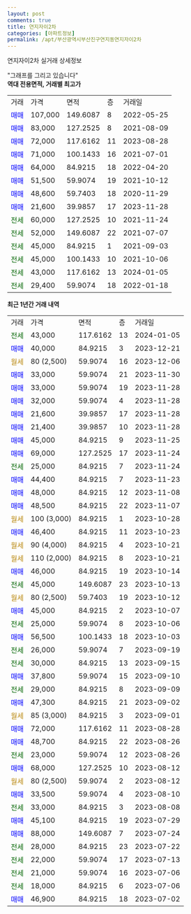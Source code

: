 ```yaml
---
layout: post
comments: true
title: 연지자이2차
categories: [아파트정보]
permalink: /apt/부산광역시부산진구연지동연지자이2차
---
```


연지자이2차 실거래 상세정보

<script type="text/javascript">
  google.charts.load('current', {'packages':['line', 'corechart']});
  google.charts.setOnLoadCallback(drawChart);

  function drawChart() {
    var data = new google.visualization.DataTable();
    data.addColumn('date', '거래일');
    data.addColumn('number', "매매");
    data.addColumn('number', "전세");
    data.addColumn('number', "전매");

    data.addRows([[new Date(Date.parse("2024-01-05")), null, 43000, null], [new Date(Date.parse("2023-12-21")), 40000, null, null], [new Date(Date.parse("2023-12-06")), null, null, null], [new Date(Date.parse("2023-11-30")), 33000, null, null], [new Date(Date.parse("2023-11-28")), 33000, null, null], [new Date(Date.parse("2023-11-28")), 32000, null, null], [new Date(Date.parse("2023-11-28")), 21600, null, null], [new Date(Date.parse("2023-11-28")), 21400, null, null], [new Date(Date.parse("2023-11-25")), 45000, null, null], [new Date(Date.parse("2023-11-24")), 69000, null, null], [new Date(Date.parse("2023-11-24")), null, 25000, null], [new Date(Date.parse("2023-11-23")), 44400, null, null], [new Date(Date.parse("2023-11-08")), 48000, null, null], [new Date(Date.parse("2023-11-07")), 48500, null, null], [new Date(Date.parse("2023-10-28")), null, null, null], [new Date(Date.parse("2023-10-23")), 46400, null, null], [new Date(Date.parse("2023-10-21")), null, null, null], [new Date(Date.parse("2023-10-21")), null, null, null], [new Date(Date.parse("2023-10-14")), 46000, null, null], [new Date(Date.parse("2023-10-13")), null, 45000, null], [new Date(Date.parse("2023-10-12")), null, null, null], [new Date(Date.parse("2023-10-07")), 45000, null, null], [new Date(Date.parse("2023-10-06")), null, 25000, null], [new Date(Date.parse("2023-10-03")), 56500, null, null], [new Date(Date.parse("2023-09-19")), null, 26000, null], [new Date(Date.parse("2023-09-15")), null, 30000, null], [new Date(Date.parse("2023-09-10")), 37800, null, null], [new Date(Date.parse("2023-09-09")), null, 29000, null], [new Date(Date.parse("2023-09-02")), 47300, null, null], [new Date(Date.parse("2023-09-01")), null, null, null], [new Date(Date.parse("2023-08-28")), 72000, null, null], [new Date(Date.parse("2023-08-26")), 48700, null, null], [new Date(Date.parse("2023-08-26")), null, 23000, null], [new Date(Date.parse("2023-08-12")), 68000, null, null], [new Date(Date.parse("2023-08-12")), null, null, null], [new Date(Date.parse("2023-08-10")), 33500, null, null], [new Date(Date.parse("2023-08-08")), null, 33000, null], [new Date(Date.parse("2023-07-29")), 45100, null, null], [new Date(Date.parse("2023-07-24")), 88000, null, null], [new Date(Date.parse("2023-07-22")), null, 28000, null], [new Date(Date.parse("2023-07-13")), null, 22000, null], [new Date(Date.parse("2023-07-06")), null, 21000, null], [new Date(Date.parse("2023-07-06")), null, 18000, null], [new Date(Date.parse("2023-07-02")), 46900, null, null]]);

    var options = {
      hAxis: {
        format: 'yyyy/MM/dd'
      },    
      lineWidth: 0,
      pointsVisible: true,    
      title: '최근 1년간 유형별 실거래가 분포',
      legend: { position: 'bottom' }
    };

    var formatter = new google.visualization.NumberFormat({pattern:'###,###'} );
    formatter.format(data, 1);
    formatter.format(data, 2);
    
    setTimeout(function() {
        var chart = new google.visualization.LineChart(document.getElementById('columnchart_material'));
        chart.draw(data, (options));
        document.getElementById('loading').style.display = 'none';
    }, 200);
  }
</script>


<div id="loading" style="z-index:20; display: block; margin-left: 0px">"그래프를 그리고 있습니다"</div>
<div id="columnchart_material" style="width: 95%; margin-left: 0px; display: block"></div>
<!-- contents start -->
<b>역대 전용면적, 거래별 최고가</b>
<table class="sortable">
    <tr>
      <td>거래</td>
      <td>가격</td>
      <td>면적</td>
      <td>층</td>
      <td>거래일</td>
    </tr>
        <tr>
          <td><a style="color: blue">매매</a></td>
          <td>107,000</td>
          <td>149.6087</td>
          <td>8</td>
          <td>2022-05-25</td>
        </tr>            <tr>
          <td><a style="color: blue">매매</a></td>
          <td>83,000</td>
          <td>127.2525</td>
          <td>8</td>
          <td>2021-08-09</td>
        </tr>            <tr>
          <td><a style="color: blue">매매</a></td>
          <td>72,000</td>
          <td>117.6162</td>
          <td>11</td>
          <td>2023-08-28</td>
        </tr>            <tr>
          <td><a style="color: blue">매매</a></td>
          <td>71,000</td>
          <td>100.1433</td>
          <td>16</td>
          <td>2021-07-01</td>
        </tr>            <tr>
          <td><a style="color: blue">매매</a></td>
          <td>64,000</td>
          <td>84.9215</td>
          <td>18</td>
          <td>2022-04-20</td>
        </tr>            <tr>
          <td><a style="color: blue">매매</a></td>
          <td>51,500</td>
          <td>59.9074</td>
          <td>19</td>
          <td>2021-10-12</td>
        </tr>            <tr>
          <td><a style="color: blue">매매</a></td>
          <td>48,600</td>
          <td>59.7403</td>
          <td>18</td>
          <td>2020-11-29</td>
        </tr>            <tr>
          <td><a style="color: blue">매매</a></td>
          <td>21,600</td>
          <td>39.9857</td>
          <td>17</td>
          <td>2023-11-28</td>
        </tr>        
        <tr>
              <td><a style="color: darkgreen">전세</a></td>
              <td>60,000</td>
              <td>127.2525</td>
              <td>10</td>
              <td>2021-11-24</td>
            </tr>            <tr>
              <td><a style="color: darkgreen">전세</a></td>
              <td>52,000</td>
              <td>149.6087</td>
              <td>22</td>
              <td>2021-07-07</td>
            </tr>            <tr>
              <td><a style="color: darkgreen">전세</a></td>
              <td>45,000</td>
              <td>84.9215</td>
              <td>1</td>
              <td>2021-09-03</td>
            </tr>            <tr>
              <td><a style="color: darkgreen">전세</a></td>
              <td>45,000</td>
              <td>100.1433</td>
              <td>10</td>
              <td>2021-10-06</td>
            </tr>            <tr>
              <td><a style="color: darkgreen">전세</a></td>
              <td>43,000</td>
              <td>117.6162</td>
              <td>13</td>
              <td>2024-01-05</td>
            </tr>            <tr>
              <td><a style="color: darkgreen">전세</a></td>
              <td>29,400</td>
              <td>59.9074</td>
              <td>18</td>
              <td>2022-01-18</td>
            </tr>        
    
</table>

<b>최근 1년간 거래 내역</b>

<table class="sortable">
    <tr>
      <td>거래</td>
      <td>가격</td>
      <td>면적</td>
      <td>층</td>
      <td>거래일</td>
    </tr>
    <tr>
      <td><a style="color: darkgreen">전세</a></td>
      <td>43,000</td>
      <td>117.6162</td>
      <td>13</td>
      <td>2024-01-05</td>
    </tr>          <tr>
      <td><a style="color: blue">매매</a></td>
      <td>40,000</td>
      <td>84.9215</td>
      <td>3</td>
      <td>2023-12-21</td>
    </tr>          <tr>
      <td><a style="color: darkgoldenrod">월세</a></td>
      <td>80 (2,500)</td>
      <td>59.9074</td>
      <td>16</td>
      <td>2023-12-06</td>
    </tr>          <tr>
      <td><a style="color: blue">매매</a></td>
      <td>33,000</td>
      <td>59.9074</td>
      <td>21</td>
      <td>2023-11-30</td>
    </tr>          <tr>
      <td><a style="color: blue">매매</a></td>
      <td>33,000</td>
      <td>59.9074</td>
      <td>19</td>
      <td>2023-11-28</td>
    </tr>          <tr>
      <td><a style="color: blue">매매</a></td>
      <td>32,000</td>
      <td>59.9074</td>
      <td>4</td>
      <td>2023-11-28</td>
    </tr>          <tr>
      <td><a style="color: blue">매매</a></td>
      <td>21,600</td>
      <td>39.9857</td>
      <td>17</td>
      <td>2023-11-28</td>
    </tr>          <tr>
      <td><a style="color: blue">매매</a></td>
      <td>21,400</td>
      <td>39.9857</td>
      <td>10</td>
      <td>2023-11-28</td>
    </tr>          <tr>
      <td><a style="color: blue">매매</a></td>
      <td>45,000</td>
      <td>84.9215</td>
      <td>9</td>
      <td>2023-11-25</td>
    </tr>          <tr>
      <td><a style="color: blue">매매</a></td>
      <td>69,000</td>
      <td>127.2525</td>
      <td>17</td>
      <td>2023-11-24</td>
    </tr>          <tr>
      <td><a style="color: darkgreen">전세</a></td>
      <td>25,000</td>
      <td>84.9215</td>
      <td>7</td>
      <td>2023-11-24</td>
    </tr>          <tr>
      <td><a style="color: blue">매매</a></td>
      <td>44,400</td>
      <td>84.9215</td>
      <td>7</td>
      <td>2023-11-23</td>
    </tr>          <tr>
      <td><a style="color: blue">매매</a></td>
      <td>48,000</td>
      <td>84.9215</td>
      <td>12</td>
      <td>2023-11-08</td>
    </tr>          <tr>
      <td><a style="color: blue">매매</a></td>
      <td>48,500</td>
      <td>84.9215</td>
      <td>22</td>
      <td>2023-11-07</td>
    </tr>          <tr>
      <td><a style="color: darkgoldenrod">월세</a></td>
      <td>100 (3,000)</td>
      <td>84.9215</td>
      <td>1</td>
      <td>2023-10-28</td>
    </tr>          <tr>
      <td><a style="color: blue">매매</a></td>
      <td>46,400</td>
      <td>84.9215</td>
      <td>11</td>
      <td>2023-10-23</td>
    </tr>          <tr>
      <td><a style="color: darkgoldenrod">월세</a></td>
      <td>90 (4,000)</td>
      <td>84.9215</td>
      <td>4</td>
      <td>2023-10-21</td>
    </tr>          <tr>
      <td><a style="color: darkgoldenrod">월세</a></td>
      <td>110 (2,000)</td>
      <td>84.9215</td>
      <td>8</td>
      <td>2023-10-21</td>
    </tr>          <tr>
      <td><a style="color: blue">매매</a></td>
      <td>46,000</td>
      <td>84.9215</td>
      <td>19</td>
      <td>2023-10-14</td>
    </tr>          <tr>
      <td><a style="color: darkgreen">전세</a></td>
      <td>45,000</td>
      <td>149.6087</td>
      <td>23</td>
      <td>2023-10-13</td>
    </tr>          <tr>
      <td><a style="color: darkgoldenrod">월세</a></td>
      <td>80 (2,500)</td>
      <td>59.7403</td>
      <td>19</td>
      <td>2023-10-12</td>
    </tr>          <tr>
      <td><a style="color: blue">매매</a></td>
      <td>45,000</td>
      <td>84.9215</td>
      <td>2</td>
      <td>2023-10-07</td>
    </tr>          <tr>
      <td><a style="color: darkgreen">전세</a></td>
      <td>25,000</td>
      <td>59.9074</td>
      <td>8</td>
      <td>2023-10-06</td>
    </tr>          <tr>
      <td><a style="color: blue">매매</a></td>
      <td>56,500</td>
      <td>100.1433</td>
      <td>18</td>
      <td>2023-10-03</td>
    </tr>          <tr>
      <td><a style="color: darkgreen">전세</a></td>
      <td>26,000</td>
      <td>59.9074</td>
      <td>7</td>
      <td>2023-09-19</td>
    </tr>          <tr>
      <td><a style="color: darkgreen">전세</a></td>
      <td>30,000</td>
      <td>84.9215</td>
      <td>13</td>
      <td>2023-09-15</td>
    </tr>          <tr>
      <td><a style="color: blue">매매</a></td>
      <td>37,800</td>
      <td>59.9074</td>
      <td>15</td>
      <td>2023-09-10</td>
    </tr>          <tr>
      <td><a style="color: darkgreen">전세</a></td>
      <td>29,000</td>
      <td>84.9215</td>
      <td>8</td>
      <td>2023-09-09</td>
    </tr>          <tr>
      <td><a style="color: blue">매매</a></td>
      <td>47,300</td>
      <td>84.9215</td>
      <td>21</td>
      <td>2023-09-02</td>
    </tr>          <tr>
      <td><a style="color: darkgoldenrod">월세</a></td>
      <td>85 (3,000)</td>
      <td>84.9215</td>
      <td>3</td>
      <td>2023-09-01</td>
    </tr>          <tr>
      <td><a style="color: blue">매매</a></td>
      <td>72,000</td>
      <td>117.6162</td>
      <td>11</td>
      <td>2023-08-28</td>
    </tr>          <tr>
      <td><a style="color: blue">매매</a></td>
      <td>48,700</td>
      <td>84.9215</td>
      <td>22</td>
      <td>2023-08-26</td>
    </tr>          <tr>
      <td><a style="color: darkgreen">전세</a></td>
      <td>23,000</td>
      <td>59.9074</td>
      <td>12</td>
      <td>2023-08-26</td>
    </tr>          <tr>
      <td><a style="color: blue">매매</a></td>
      <td>68,000</td>
      <td>127.2525</td>
      <td>10</td>
      <td>2023-08-12</td>
    </tr>          <tr>
      <td><a style="color: darkgoldenrod">월세</a></td>
      <td>80 (2,500)</td>
      <td>59.9074</td>
      <td>2</td>
      <td>2023-08-12</td>
    </tr>          <tr>
      <td><a style="color: blue">매매</a></td>
      <td>33,500</td>
      <td>59.9074</td>
      <td>4</td>
      <td>2023-08-10</td>
    </tr>          <tr>
      <td><a style="color: darkgreen">전세</a></td>
      <td>33,000</td>
      <td>84.9215</td>
      <td>3</td>
      <td>2023-08-08</td>
    </tr>          <tr>
      <td><a style="color: blue">매매</a></td>
      <td>45,100</td>
      <td>84.9215</td>
      <td>19</td>
      <td>2023-07-29</td>
    </tr>          <tr>
      <td><a style="color: blue">매매</a></td>
      <td>88,000</td>
      <td>149.6087</td>
      <td>7</td>
      <td>2023-07-24</td>
    </tr>          <tr>
      <td><a style="color: darkgreen">전세</a></td>
      <td>28,000</td>
      <td>84.9215</td>
      <td>23</td>
      <td>2023-07-22</td>
    </tr>          <tr>
      <td><a style="color: darkgreen">전세</a></td>
      <td>22,000</td>
      <td>59.9074</td>
      <td>17</td>
      <td>2023-07-13</td>
    </tr>          <tr>
      <td><a style="color: darkgreen">전세</a></td>
      <td>21,000</td>
      <td>59.9074</td>
      <td>16</td>
      <td>2023-07-06</td>
    </tr>          <tr>
      <td><a style="color: darkgreen">전세</a></td>
      <td>18,000</td>
      <td>84.9215</td>
      <td>6</td>
      <td>2023-07-06</td>
    </tr>          <tr>
      <td><a style="color: blue">매매</a></td>
      <td>46,900</td>
      <td>84.9215</td>
      <td>18</td>
      <td>2023-07-02</td>
    </tr>      </table>
<!-- contents end -->    

